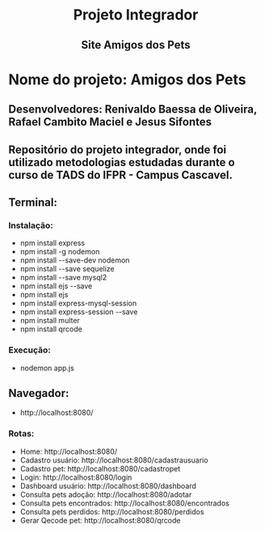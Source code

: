 <h1 align="center">Projeto Integrador</h1>
<h2 align="center">Site Amigos dos Pets</h2>

# Nome do projeto: Amigos dos Pets
## Desenvolvedores: Renivaldo Baessa de Oliveira, Rafael Cambito Maciel e Jesus Sifontes
## Repositório do projeto integrador, onde foi utilizado metodologias estudadas durante o curso de TADS do IFPR - Campus Cascavel.

## Terminal:
### Instalação:
- npm install express
- npm install -g nodemon
- npm install --save-dev nodemon
- npm install --save sequelize
- npm install --save mysql2
- npm install ejs --save
- npm install ejs
- npm install express-mysql-session
- npm install express-session --save
- npm install multer
- npm install qrcode

### Execução:
- nodemon app.js

## Navegador:
- http://localhost:8080/

### Rotas:
- Home: http://localhost:8080/
- Cadastro usuário: http://localhost:8080/cadastrausuario
- Cadastro pet: http://localhost:8080/cadastropet
- Login: http://localhost:8080/login
- Dashboard usuário: http://localhost:8080/dashboard
- Consulta pets adoção: http://localhost:8080/adotar
- Consulta pets encontrados: http://localhost:8080/encontrados
- Consulta pets perdidos: http://localhost:8080/perdidos
- Gerar Qecode pet: http://localhost:8080/qrcode


